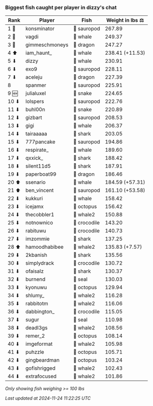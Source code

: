 ### Biggest fish caught per player in dizzy's chat
| Rank | Player | Fish | Weight in lbs ⚖️ |
|------|--------|-----------|---------|
| 1 🥇  | konsminator | 🦕 sauropod | 267.89 |
| 2 🥈  | vagdi | 🐳 whale | 249.37 |
| 3 🥉  | gimmeschmoneys | 🐉 dragon | 247.27 |
| 4 ⬆ | iam_haunt_ | 🐳 whale | 238.41 (+11.53) |
| 5 ⬇ | dizzy | 🐳 whale | 230.91 |
| 6 ⬇ | exo9 | 🦕 sauropod | 228.11 |
| 7 ⬇ | aceleju | 🐉 dragon | 227.39 |
| 8  | spanmer | 🦕 sauropod | 225.91 |
| 9 🆕 | julialuxel | 🐍 snake | 224.65 |
| 10 ⬇ | lolspers | 🦕 sauropod | 222.76 |
| 11 ⬇ | buhl00n | 🐍 snake | 220.89 |
| 12 ⬇ | gizbart | 🦕 sauropod | 208.53 |
| 13 ⬇ | gigi | 🐳 whale | 206.37 |
| 14 ⬇ | tairaaaaa | 🦈 shark | 203.05 |
| 15 ⬇ | 777pancake | 🦕 sauropod | 194.86 |
| 16 ⬇ | respirate_ | 🐳 whale | 189.60 |
| 17 ⬇ | qxxick_ | 🦈 shark | 188.42 |
| 18 ⬇ | silent11d5 | 🦈 shark | 187.91 |
| 19 ⬇ | paperboat99 | 🐉 dragon | 186.46 |
| 20 ⬆ | ssenario | 🐳 whale | 184.59 (+57.31) |
| 21 ⬆ | ben_vincent | 🦕 sauropod | 161.10 (+53.58) |
| 22 ⬇ | kukkuri | 🐳 whale | 158.42 |
| 23 ⬇ | icejamx | 🐙 octopus | 156.42 |
| 24 ⬇ | thecobbler1 | 🐋 whale2 | 150.88 |
| 25 ⬇ | notnownico | 🐊 crocodile | 143.20 |
| 26 ⬇ | rabituwu | 🐊 crocodile | 140.73 |
| 27 ⬇ | imzommie | 🦈 shark | 137.25 |
| 28 ⬆ | hamoodhabibee | 🐋 whale2 | 135.83 (+7.57) |
| 29 ⬇ | 2kbanish | 🦈 shark | 135.56 |
| 30 ⬇ | simplydrack | 🐊 crocodile | 130.72 |
| 31 ⬇ | ofaisalz | 🦈 shark | 130.37 |
| 32 ⬇ | burnend | 🦭 seal | 130.03 |
| 33 ⬇ | kyonuwu | 🐙 octopus | 129.94 |
| 34 ⬇ | shlumy_ | 🐋 whale2 | 116.28 |
| 35 ⬇ | rabbitotm | 🐋 whale2 | 116.06 |
| 36 ⬇ | dabbington_ | 🐊 crocodile | 115.05 |
| 37 ⬇ | sugur | 🦭 seal | 110.98 |
| 38 ⬇ | deadl3gs | 🐋 whale2 | 108.56 |
| 39 ⬇ | remer_2 | 🐙 octopus | 108.14 |
| 40 ⬇ | imgeformat | 🐋 whale2 | 105.98 |
| 41 ⬇ | puhzzle | 🐙 octopus | 105.71 |
| 42 ⬇ | gingbeardman | 🐙 octopus | 103.24 |
| 43 ⬇ | gofishrigged | 🐋 whale2 | 102.43 |
| 44 ⬇ | extrafocused | 🐋 whale2 | 101.86 |

_Only showing fish weighing >= 100 lbs_

_Last updated at 2024-11-24 11:22:25 UTC_